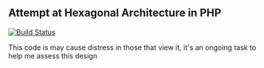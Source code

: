 ## Attempt at Hexagonal Architecture in PHP

[![Build Status](https://travis-ci.org/chrisarmitage/hexagonal-php.svg)](https://travis-ci.org/chrisarmitage/hexagonal-php)

This code is may cause distress in those that view it, it's an ongoing task to help me assess this design

